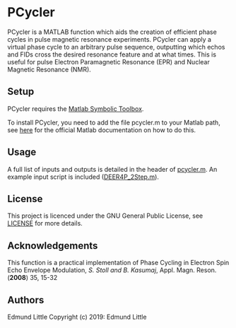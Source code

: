 # PCycler
PCycler is a MATLAB function which aids the creation of efficient phase cycles in pulse magnetic resonance experiments. PCycler can apply a virtual phase cycle to an arbitrary pulse sequence, outputting which echos and FIDs cross the desired resonance feature and at what times. This is useful for pulse Electron Paramagnetic Resonance (EPR) and Nuclear Magnetic Resonance (NMR).

## Setup
PCycler requires the [Matlab Symbolic Toolbox](https://uk.mathworks.com/products/symbolic.html).

To install PCycler, you need to add the file pcycler.m to your Matlab path, see [here](https://uk.mathworks.com/help/matlab/matlab_env/add-remove-or-reorder-folders-on-the-search-path.html) for the official Matlab documentation on how to do this.

## Usage
A full list of inputs and outputs is detailed in the header of [pcycler.m](pcycler.m). An example input script is included ([DEER4P_2Step.m](DEER4P_2Step.m)).

## License
This project is licenced under the GNU General Public License, see [LICENSE](LICENSE) for more details.

## Acknowledgements
This function is a practical implementation of Phase Cycling in Electron Spin Echo Envelope Modulation, _S. Stoll and B. Kasumaj_, Appl. Magn. Reson. (__2008__) 35, 15-32

## Authors
Edmund Little
Copyright (c) 2019: Edmund Little

